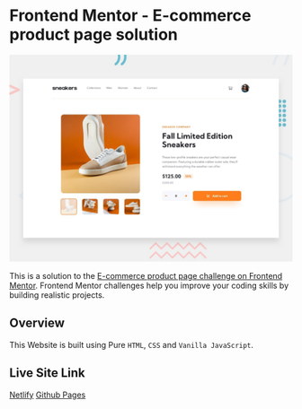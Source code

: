 # Frontend Mentor - E-commerce product page solution

![Design preview for the E-commerce product page challenge](./design/desktop-preview.jpg)

This is a solution to the [E-commerce product page challenge on Frontend Mentor](https://www.frontendmentor.io/challenges/ecommerce-product-page-UPsZ9MJp6). Frontend Mentor challenges help you improve your coding skills by building realistic projects.

## Overview

This Website is built using Pure `HTML`, `CSS` and `Vanilla JavaScript`.

## Live Site Link

[Netlify](https://product-sneakers.netlify.app/)
[Github Pages](https://wickedeye20.github.io/ecommerce-product-page-main/)